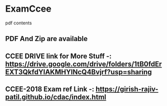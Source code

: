 # ExamCcee
pdf contents

## PDF And Zip are available

## CCEE DRIVE link for More Stuff -: https://drive.google.com/drive/folders/1tB0fdErEXT3QkfdYIAKMHYlNcQ4Bvjrf?usp=sharing
## CCEE-2018 Exam ref Link -: https://girish-rajiv-patil.github.io/cdac/index.html
